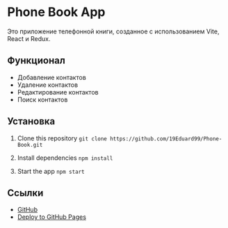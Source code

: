 # Phone Book App

Это приложение телефонной книги, созданное с использованием Vite, React и Redux.

## Функционал

- Добавление контактов
- Удаление контактов
- Редактирование контактов
- Поиск контактов

## Установка

1. Clone this repository `git clone https://github.com/19Eduard99/Phone-Book.git`

2. Install dependencies `npm install`

3. Start the app `npm start`

## Ссылки

- [GitHub](https://github.com/19Eduard99/Phone-Book)
- [Deploy to GitHub Pages](https://19Eduard99.github.io/Phone-Book)
